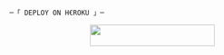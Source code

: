     ─「 DEPLOY ON H€ROKU 」─
</h3>

<p align="center"><a href="https://dashboard.heroku.com/new?templatehttps://github.com/adityajsru17/Queenmusic"> <img src="https://img.shields.io/badge/Deploy%20On%20Heroku-black?style=for-the-badge&logo=heroku" width="220" height="38.45"/></a></p>


